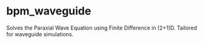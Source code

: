 # bpm_waveguide
Solves the Paraxial Wave Equation using Finite Difference in (2+1)D. Tailored for waveguide simulations.
